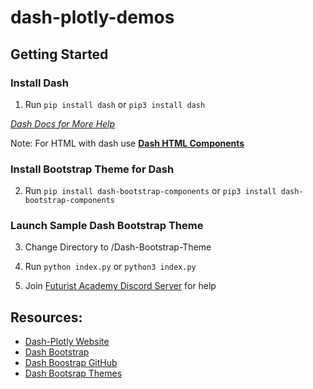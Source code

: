 # dash-plotly-demos

## Getting Started

### Install Dash

1. Run `pip install dash` or `pip3 install dash`

[*Dash Docs for More Help*](https://dash.plotly.com/installation)

Note: For HTML with dash use [**Dash HTML Components**](https://dash.plotly.com/dash-html-components)

### Install Bootstrap Theme for Dash

2. Run `pip install dash-bootstrap-components` or `pip3 install dash-bootstrap-components`

### Launch Sample Dash Bootstrap Theme 
 
3. Change Directory to /Dash-Bootstrap-Theme

4. Run `python index.py` or `python3 index.py`

5. Join [Futurist Academy Discord Server](https://discord.gg/vyc5CrG) for help

## Resources:

* [Dash-Plotly Website](https://plotly.com/dash/)
* [Dash Bootstrap](https://dash-bootstrap-components.opensource.faculty.ai/)
* [Dash Boostrap GitHub](https://github.com/facultyai/dash-bootstrap-components)
* [Dash Bootsrap Themes](https://bootswatch.com/lux/)

